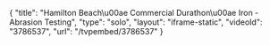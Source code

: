 {
    "title": "Hamilton Beach\u00ae Commercial Durathon\u00ae Iron - Abrasion Testing",
    "type": "solo",
    "layout": "iframe-static",
    "videoId": "3786537",
    "url": "\/tvpembed\/3786537"
}